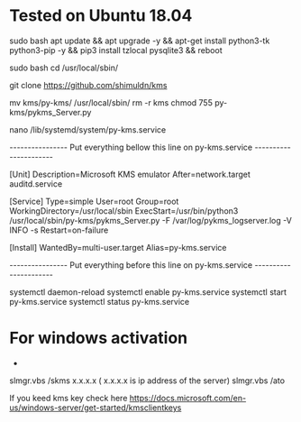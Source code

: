 


# Tested on Ubuntu 18.04

sudo bash
apt update && apt upgrade -y && apt-get install python3-tk python3-pip -y && pip3 install tzlocal pysqlite3 && reboot

sudo bash
cd /usr/local/sbin/

git clone https://github.com/shimuldn/kms

mv kms/py-kms/ /usr/local/sbin/
rm -r kms
chmod 755 py-kms/pykms_Server.py


nano /lib/systemd/system/py-kms.service

---------------- Put everything bellow this line on py-kms.service ----------------------

[Unit]
Description=Microsoft KMS emulator
After=network.target auditd.service

[Service]
Type=simple
User=root
Group=root
WorkingDirectory=/usr/local/sbin
ExecStart=/usr/bin/python3 /usr/local/sbin/py-kms/pykms_Server.py -F /var/log/pykms_logserver.log -V INFO -s
Restart=on-failure

[Install]
WantedBy=multi-user.target
Alias=py-kms.service

---------------- Put everything before this line on py-kms.service ----------------------


systemctl daemon-reload
systemctl enable py-kms.service
systemctl start py-kms.service
systemctl status py-kms.service




# For windows activation
- ```slmgr /ipk W269N-WFGWX-YVC9B-4J6C9-T83GX  # For windows 10 pro
slmgr.vbs /skms x.x.x.x ( x.x.x.x is ip address of the server)
slmgr.vbs /ato


If you keed kms key check here https://docs.microsoft.com/en-us/windows-server/get-started/kmsclientkeys
